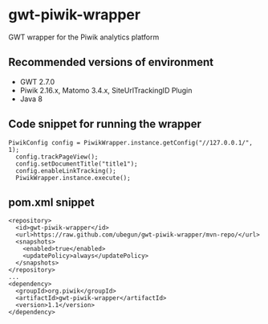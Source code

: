 # gwt-piwik-wrapper
GWT wrapper for the Piwik analytics platform

## Recommended versions of environment
  - GWT 2.7.0
  - Piwik 2.16.x, Matomo 3.4.x, SiteUrlTrackingID Plugin
  - Java 8


## Code snippet for running the wrapper

```
PiwikConfig config = PiwikWrapper.instance.getConfig("//127.0.0.1/", 1);
  config.trackPageView();
  config.setDocumentTitle("title1");
  config.enableLinkTracking();
  PiwikWrapper.instance.execute();
```

## pom.xml snippet

```
<repository>
  <id>gwt-piwik-wrapper</id>
  <url>https://raw.github.com/ubegun/gwt-piwik-wrapper/mvn-repo/</url>
  <snapshots>
    <enabled>true</enabled>
    <updatePolicy>always</updatePolicy>
  </snapshots>
</repository>
...
<dependency>
  <groupId>org.piwik</groupId>
  <artifactId>gwt-piwik-wrapper</artifactId>
  <version>1.1</version>
</dependency>

```
